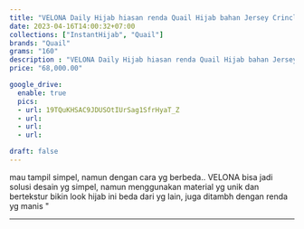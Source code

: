 ```yaml
---
title: "VELONA Daily Hijab hiasan renda Quail Hijab bahan Jersey Crincle"
date: 2023-04-16T14:00:32+07:00
collections: ["InstantHijab", "Quail"]
brands: "Quail"
grams: "160"
description : "VELONA Daily Hijab hiasan renda Quail Hijab bahan Jersey Crincle"
price: "68,000.00"

google_drive:
  enable: true
  pics:
  - url: 19TQuKHSAC9JDUSOtIUrSag1SfrHyaT_Z
  - url: 
  - url: 
  - url: 

draft: false
---
```


mau tampil simpel, namun dengan cara yg berbeda.. VELONA bisa jadi solusi 
desain yg simpel, namun menggunakan material yg unik dan bertekstur 
bikin look hijab ini beda dari yg lain, juga ditambh dengan renda yg manis "

----    
 
